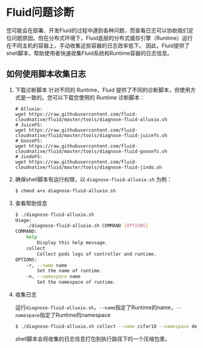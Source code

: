 # Fluid问题诊断

您可能会在部署、开发Fluid的过程中遇到各种问题，而查看日志可以协助我们定位问题原因。但在分布式环境下，Fluid底层的分布式缓存引擎（Runtime）运行在不同主机的容器上，手动收集这些容器的日志效率低下。
因此，Fluid提供了shell脚本，帮助使用者快速收集Fluid系统和Runtime容器的日志信息。

## 如何使用脚本收集日志

1. 下载诊断脚本
   针对不同的 Runtime，Fluid 提供了不同的诊断脚本，但使用方式是一致的。您可以下载您使用的 Runtime 诊断脚本：

   ```shell
   # Alluxio:
   wget https://raw.githubusercontent.com/fluid-cloudnative/fluid/master/tools/diagnose-fluid-alluxio.sh
   # JuiceFS:
   wget https://raw.githubusercontent.com/fluid-cloudnative/fluid/master/tools/diagnose-fluid-juicefs.sh
   # GooseFS:
   wget https://raw.githubusercontent.com/fluid-cloudnative/fluid/master/tools/diagnose-fluid-goosefs.sh
   # JindoFS:
   wget https://raw.githubusercontent.com/fluid-cloudnative/fluid/master/tools/diagnose-fluid-jindo.sh
   ```

2. 确保shell脚本有运行权限，以 `diagnose-fluid-alluxio.sh` 为例：
    ```bash
    $ chmod a+x diagnose-fluid-alluxio.sh
    ```
   
3. 查看帮助信息

    ```bash
    $ ./diagnose-fluid-alluxio.sh
    Usage:
        ./diagnose-fluid-alluxio.sh COMMAND [OPTIONS]
    COMMAND:
        help
            Display this help message.
        collect
            Collect pods logs of controller and runtime.
    OPTIONS:
        -r, --name name
            Set the name of runtime.
        -n, --namespace name
            Set the namespace of runtime.
    ```

4. 收集日志

    运行`diagnose-fluid-alluxio.sh`，`--name`指定了Runtime的name，`--namespace`指定了Runtime的namespace
    
    ```bash
    $ ./diagnose-fluid-alluxio.sh collect --name cifar10 --namespace default
    ```
    
    shell脚本会将收集的日志信息打包到执行路径下的一个压缩包里。
